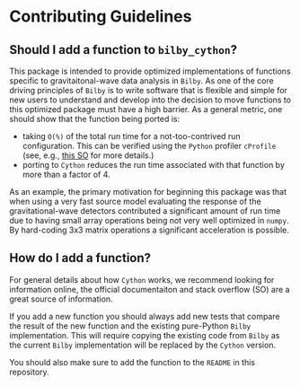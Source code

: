 # Contributing Guidelines

## Should I add a function to `bilby_cython`?

This package is intended to provide optimized implementations of functions
specific to gravitaitonal-wave data analysis in `Bilby`.
As one of the core driving principles of `Bilby` is to write software that
is flexible and simple for new users to understand and develop into the
decision to move functions to this optimized package must have a high
barrier.
As a general metric, one should show that the function being ported is:
- taking `O(%)` of the total run time for a not-too-contrived run configuration. 
  This can be verified using the
  `Python` profiler `cProfile` (see, e.g.,
  [this SO](https://stackoverflow.com/questions/582336/how-can-you-profile-a-python-script)
  for more details.)
- porting to `Cython` reduces the run time associated with that function by
  more than a factor of 4.

As an example, the primary motivation for beginning this package was that when
using a very fast source model evaluating the response of the gravitational-wave
detectors contributed a significant amount of run time due to having small
array operations being not very well optimized in `numpy`.
By hard-coding 3x3 matrix operations a significant acceleration is possible.

## How do I add a function?

For general details about how `Cython` works, we recommend looking for
information online, the official documentaiton and stack overflow (SO)
are a great source of information.

If you add a new function you should always add new tests that compare the
result of the new function and the existing pure-Python `Bilby` implementation.
This will require copying the existing code from `Bilby` as the current `Bilby`
implementation will be replaced by the `Cython` version.

You should also make sure to add the function to the `README` in this repository.
